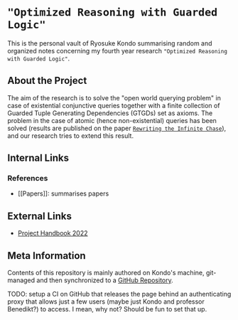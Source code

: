 # `"Optimized Reasoning with Guarded Logic"`

This is the personal vault of Ryosuke Kondo summarising random and organized notes concerning my fourth year research `"Optimized Reasoning with Guarded Logic"`.

## About the Project

The aim of the research is to solve the "open world querying problem" in case of existential conjunctive queries together with a finite collection of Guarded Tuple Generating Dependencies (GTGDs) set as axioms. The problem in the case of atomic (hence non-existential) queries has been solved (results are published on the paper [`Rewriting the Infinite Chase`](https://krr-oxford.github.io/Guarded-saturation/files/p2537-benedikt-long.pdf)), and our research tries to extend this result.

## Internal Links

### References
 
 - [[Papers]]: summarises papers 

## External Links

 - [Project Handbook 2022](https://www.cs.ox.ac.uk/teaching/courses/projects/handbook/Project%20Handbook%202022.pdf)

## Meta Information

Contents of this repository is mainly authored on Kondo's machine, git-managed and then synchronized to a [GitHub Repository](https://github.com/kory33/obsidian-vault--private--yr-2022-2023-personal-research-notes).

TODO: setup a CI on GitHub that releases the page behind an authenticating proxy that allows just a few users (maybe just Kondo and professor Benedikt?) to access. I mean, why not? Should be fun to set that up.